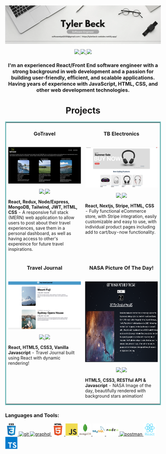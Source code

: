 ![My Image](TB-banner.png)

<p align="center">

  <a href="https://tylerbeck-webdev.netlify.app"  target="_blank" > 
    <img src="https://img.shields.io/static/v1?label=|&message=WEBSITE&color=blue&style=plastic&logo=react&logo-color=white"/>
  </a>
<!-- <a href="https://twitter.com/softwaredev2035" target="_blank">
    <img src="https://img.shields.io/static/v1?label=|&message=TWITTER&color=cdf998&style=plastic&logo=twitter&logo-color=white"/>
  </a> -->
  <a href="https://www.linkedin.com/in/tyler-beck-webdev/" target="_blank">
    <img src="https://img.shields.io/static/v1?label=|&message=LINKED-IN&color=cdf998&style=plastic&logo=linkedin&logo-color=white"/>
  </a>
    <a href="mailto: softwaretpd2035@gmail.com" target="_blank">
    <img src="https://img.shields.io/static/v1?label=|&message=EMAIL&color=cdf998&style=plastic&logo=gmail&logo-color=white"/>
  </a>
<!-- <a href="https://tylerbeck-webdev.netlify.app" target="_blank">
      <img src="https://img.shields.io/static/v1?label=|&message=RESUME&color=blue&style=plastic&logo=react&logo-color=white"/>
  </a> -->
  </p>

<h3 align="center">I'm an experienced React/Front End software engineer with a strong background in web development and a passion for building user-friendly, efficient, and scalable applications. Having years of experience with JavaScript, HTML, CSS, and other web development technologies.
</h3>


<h1 align="center">Projects</h1>
<table bordercolor="#66b2b2" >
  
  <tr>
    <td width="50%" valign="top">
      <h3 align="center">GoTravel</h3>
        <br />
      <a href="https://gotravel-tb.cyclic.app/"><img src="GoTravel.png"/></a> 
        <br />
    <p align="center">
      <a href="https://github.com/Mussina123/tb-travel-MERN" target="_blank">
       <img src="https://img.shields.io/static/v1?label=|&message=REPO&color=23555f&style=plastic&logo=github&logo-color=white"/>
        </a>  
        <a href="https://gotravel-tb.cyclic.app/" target="_blank">
        <img src="https://img.shields.io/static/v1?label=|&message=WEBSITE&color=cdf998&style=plastic&logo=wordpress&logo-color=white"/>
        </a>
     </p>
            <p><strong>React, Redux, Node/Express, MongoDB, Tailwind, JWT, HTML, CSS </strong> - A responsive full stack (MERN) web application to allow users to post about their travel experiences, save them in a personal dashboard, as well as having access to other's expereince for future travel inspirations.</p>
    </td>
    <td width="50%" valign="top">
      <h3 align="center">TB Electronics</h3>
        <br />
      <a href="https://ecomm-mussina123.vercel.app/"><img src="TB-Electronics.png" /></a> 
        <br />
    <p align="center">
      <a href="https://github.com/Mussina123/ecomm" target="_blank">
       <img src="https://img.shields.io/static/v1?label=|&message=REPO&color=23555f&style=plastic&logo=github&logo-color=white"/>
        </a>  
        <a href="https://ecomm-mussina123.vercel.app/" target="_blank">
        <img src="https://img.shields.io/static/v1?label=|&message=WEBSITE&color=cdf998&style=plastic&logo=wordpress&logo-color=white"/>
        </a>
     </p>
      <p><strong>React, Nextjs, Stripe, HTML, CSS </strong> - Fully functional eCommerce store, with Stripe integration, easily customizable and easy to use, with individual product pages including add to cart/buy-now functionality. 
</p>
     </td>
    </tr>
  
  <tr>
    <td width="50%" valign="top">
      <h3 align="center">Travel Journal</h3>
        <br />
      <a href="https://tb-travel-journal.netlify.app/"><img src="React-travel-journal.png" /></a> 
        <br />
    <p align="center">
      <a href="https://github.com/Mussina123/React-travel-journal" target="_blank">
       <img src="https://img.shields.io/static/v1?label=|&message=REPO&color=23555f&style=plastic&logo=github&logo-color=white"/>
        </a>  
        <a href="https://tb-travel-journal.netlify.app/" target="_blank">
        <img src="https://img.shields.io/static/v1?label=|&message=WEBSITE&color=cdf998&style=plastic&logo=wordpress&logo-color=white"/>
        </a>
     </p>
            <p><strong>React, HTML5, CSS3, Vanilla Javascript</strong> - Travel Journal built using React with dynamic rendering!</p>
    </td>
    <td width="50%" valign="top">
      <h3 align="center">NASA Picture Of The Day!</h3>
        <br />
      <a href="https://nasaimageoftheday.netlify.app/"><img src="NASA.png" height="260px" /></a> 
        <br />
    <p align="center">
      <a href="https://github.com/Mussina123/NASA-API-" target="_blank">
       <img src="https://img.shields.io/static/v1?label=|&message=REPO&color=23555f&style=plastic&logo=github&logo-color=white"/>
        </a>  
        <a href="https://nasaimageoftheday.netlify.app/" target="_blank">
        <img src="https://img.shields.io/static/v1?label=|&message=WEBSITE&color=cdf998&style=plastic&logo=wordpress&logo-color=white"/>
        </a>
     </p>
            <p><strong>HTML5, CSS3, RESTful API & Javascript</strong> - NASA Image of the day, beautifully rendered with background stars animation! </p>
     </td>
    </tr>
  
</table>


<h3 align="left">Languages and Tools:</h3>
<p align="left"> <a href="https://www.w3schools.com/css/" target="_blank" rel="noreferrer"> <img src="https://raw.githubusercontent.com/devicons/devicon/master/icons/css3/css3-original-wordmark.svg" alt="css3" width="40" height="40"/> </a> <a href="https://git-scm.com/" target="_blank" rel="noreferrer"> <img src="https://www.vectorlogo.zone/logos/git-scm/git-scm-icon.svg" alt="git" width="40" height="40"/> </a> <a href="https://graphql.org" target="_blank" rel="noreferrer"> <img src="https://www.vectorlogo.zone/logos/graphql/graphql-icon.svg" alt="graphql" width="40" height="40"/> </a> <a href="https://www.w3.org/html/" target="_blank" rel="noreferrer"> <img src="https://raw.githubusercontent.com/devicons/devicon/master/icons/html5/html5-original-wordmark.svg" alt="html5" width="40" height="40"/> </a> <a href="https://developer.mozilla.org/en-US/docs/Web/JavaScript" target="_blank" rel="noreferrer"> <img src="https://raw.githubusercontent.com/devicons/devicon/master/icons/javascript/javascript-original.svg" alt="javascript" width="40" height="40"/> </a> <a href="https://www.mongodb.com/" target="_blank" rel="noreferrer"> <img src="https://raw.githubusercontent.com/devicons/devicon/master/icons/mongodb/mongodb-original-wordmark.svg" alt="mongodb" width="40" height="40"/> </a> <a href="https://www.mysql.com/" target="_blank" rel="noreferrer"> <img src="https://raw.githubusercontent.com/devicons/devicon/master/icons/mysql/mysql-original-wordmark.svg" alt="mysql" width="40" height="40"/> </a> <a href="https://nodejs.org" target="_blank" rel="noreferrer"> <img src="https://raw.githubusercontent.com/devicons/devicon/master/icons/nodejs/nodejs-original-wordmark.svg" alt="nodejs" width="40" height="40"/> </a> <a href="https://postman.com" target="_blank" rel="noreferrer"> <img src="https://www.vectorlogo.zone/logos/getpostman/getpostman-icon.svg" alt="postman" width="40" height="40"/> </a>  <a href="https://reactjs.org/" target="_blank" rel="noreferrer"> <img src="https://raw.githubusercontent.com/devicons/devicon/master/icons/react/react-original-wordmark.svg" alt="react" width="40" height="40"/> </a> <a href="https://www.typescriptlang.org/" target="_blank" rel="noreferrer"> <img src="https://raw.githubusercontent.com/devicons/devicon/master/icons/typescript/typescript-original.svg" alt="typescript" width="40" height="40"/> </a> </p>
